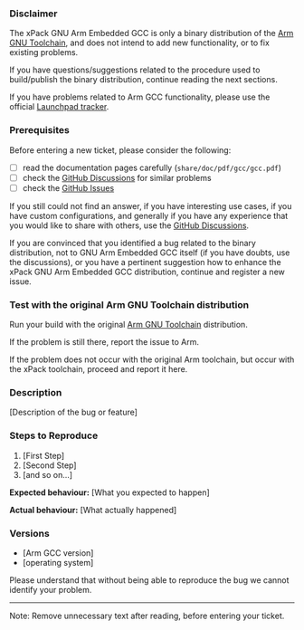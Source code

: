 ### Disclaimer

The xPack GNU Arm Embedded GCC is only a binary distribution of
the [Arm GNU Toolchain](https://developer.arm.com/Tools%20and%20Software/GNU%20Toolchain),
and does not intend to add new functionality, or to fix existing problems.

If you have questions/suggestions related to the procedure used to
build/publish the binary distribution, continue reading the next sections.

If you have problems related to Arm GCC functionality, please use the
official [Launchpad tracker](https://bugs.launchpad.net/gcc-arm-embedded/).

### Prerequisites

Before entering a new ticket, please consider the following:

- [ ] read the documentation pages carefully (`share/doc/pdf/gcc/gcc.pdf`)
- [ ] check the [GitHub Discussions](https://github.com/xpack-dev-tools/arm-none-eabi-gcc-xpack/discussions/) for similar problems
- [ ] check the [GitHub Issues](https://github.com/xpack-dev-tools/arm-none-eabi-gcc-xpack/issues/)

If you still could not find an answer, if you have interesting use
cases, if you have custom configurations, and generally if you have
any experience that you would like to share with others, use the
[GitHub Discussions](https://github.com/xpack-dev-tools/arm-none-eabi-gcc-xpack/discussions/).

If you are convinced that you identified a bug related to the binary
distribution, not to GNU Arm Embedded GCC itself (if you have doubts,
use the discussions), or you have a pertinent suggestion how to enhance the
xPack GNU Arm Embedded GCC distribution, continue and register a new issue.

### Test with the original Arm GNU Toolchain distribution

Run your build with the original [Arm GNU Toolchain](https://developer.arm.com/Tools%20and%20Software/GNU%20Toolchain) distribution.

If the problem is still there, report the issue to Arm.

If the problem does not occur with the original Arm toolchain, but occur
with the xPack toolchain, proceed and report it here.

### Description

[Description of the bug or feature]

### Steps to Reproduce

1. [First Step]
2. [Second Step]
3. [and so on...]

**Expected behaviour:** [What you expected to happen]

**Actual behaviour:** [What actually happened]

### Versions

- [Arm GCC version]
- [operating system]

Please understand that without being able to reproduce the bug we cannot
identify your problem.

---

Note: Remove unnecessary text after reading, before entering your ticket.
